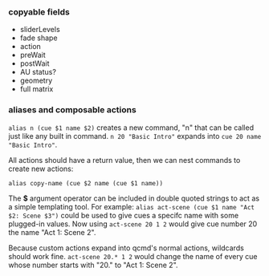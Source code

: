 ### copyable fields

* sliderLevels
* fade shape
* action
* preWait
* postWait
* AU status?
* geometry
* full matrix


### aliases and composable actions

`alias n (cue $1 name $2)` creates a new command, "n" that can be called just
like any built in command.  `n 20 "Basic Intro"` expands into `cue 20 name "Basic Intro"`.

All actions should have a return value, then we can nest commands to create new
actions:

`alias copy-name (cue $2 name (cue $1 name))`

The **$** argument operator can be included in double quoted strings to act as
a simple templating tool. For example: `alias act-scene (cue $1 name "Act $2: Scene $3")`
could be used to give cues a specifc name with some plugged-in values. Now using
`act-scene 20 1 2` would give cue number 20 the name "Act 1: Scene 2".

Because custom actions expand into qcmd's normal actions, wildcards should work
fine. `act-scene 20.* 1 2` would change the name of every cue whose number
starts with "20." to "Act 1: Scene 2".



